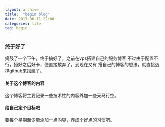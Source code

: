 ```yaml
---
layout: archive
title:  "begin blog"
date: 2017-06-11 22:00
categories: life
tag: begin
---
```


### 终于好了
捣鼓了一个下午，终于搞好了，之前在vps搭建自己的服务博客
不过由于配置不行，搭好之后好卡，便直接放弃了，到现在又有
搭自己的博客的想法，就直接选择github来搭建了。

#### 关于这个博客的内容
这个博客将主要记录一些技术性的内容外加一些天马行空。

#### 给自己定个目标吧

要每个星期至少能添加一点内容，养成个好点的习惯吧。

